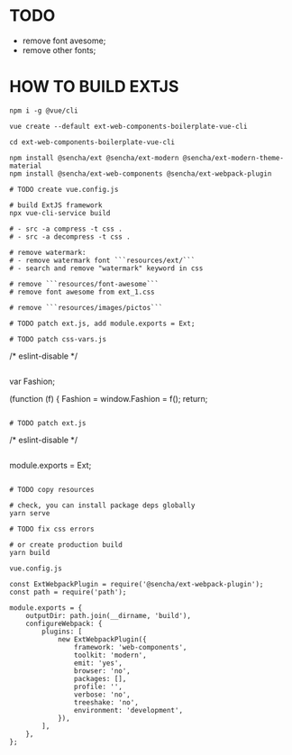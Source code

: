 # TODO
- remove font avesome;
- remove other fonts;

# HOW TO BUILD EXTJS

```
npm i -g @vue/cli

vue create --default ext-web-components-boilerplate-vue-cli

cd ext-web-components-boilerplate-vue-cli

npm install @sencha/ext @sencha/ext-modern @sencha/ext-modern-theme-material
npm install @sencha/ext-web-components @sencha/ext-webpack-plugin

# TODO create vue.config.js

# build ExtJS framework
npx vue-cli-service build

# - src -a compress -t css .
# - src -a decompress -t css .

# remove watermark:
# - remove watermark font ```resources/ext/```
# - search and remove "watermark" keyword in css

# remove ```resources/font-awesome```
# remove font awesome from ext_1.css

# remove ```resources/images/pictos```

# TODO patch ext.js, add module.exports = Ext;

# TODO patch css-vars.js

```
/* eslint-disable */
```

```
var Fashion;

(function (f) {
    Fashion = window.Fashion = f();
    return;
```

# TODO patch ext.js

```
/* eslint-disable */
```

```
module.exports = Ext;
```

# TODO copy resources

# check, you can install package deps globally
yarn serve

# TODO fix css errors

# or create production build
yarn build
```

```vue.config.js```
```
const ExtWebpackPlugin = require('@sencha/ext-webpack-plugin');
const path = require('path');

module.exports = {
    outputDir: path.join(__dirname, 'build'),
    configureWebpack: {
        plugins: [
            new ExtWebpackPlugin({
                framework: 'web-components',
                toolkit: 'modern',
                emit: 'yes',
                browser: 'no',
                packages: [],
                profile: '',
                verbose: 'no',
                treeshake: 'no',
                environment: 'development',
            }),
        ],
    },
};
```
